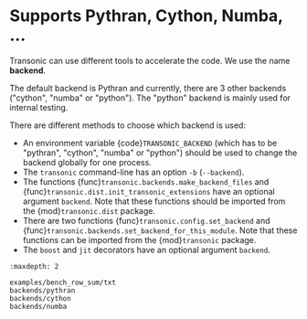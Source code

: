 # Supports Pythran, Cython, Numba, ...

Transonic can use different tools to accelerate the code. We use the name
**backend**.

The default backend is Pythran and currently, there are 3 other backends
("cython", "numba" or "python"). The "python" backend is mainly used for
internal testing.

There are different methods to choose which backend is used:

- An environment variable {code}`TRANSONIC_BACKEND` (which has to be "pythran",
  "cython", "numba" or "python") should be used to change the backend globally
  for one process.
- The `transonic` command-line has an option `-b` (`--backend`).
- The functions {func}`transonic.backends.make_backend_files` and
  {func}`transonic.dist.init_transonic_extensions` have an optional argument
  `backend`. Note that these functions should be imported from the
  {mod}`transonic.dist` package.
- There are two functions {func}`transonic.config.set_backend` and
  {func}`transonic.backends.set_backend_for_this_module`. Note that these
  functions can be imported from the {mod}`transonic` package.
- The `boost` and `jit` decorators have an optional argument `backend`.

```{toctree}
:maxdepth: 2

examples/bench_row_sum/txt
backends/pythran
backends/cython
backends/numba
```
